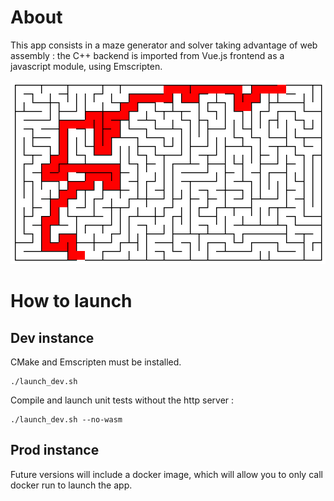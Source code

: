 # About

This app consists in a maze generator and solver taking advantage of web assembly : the C++ backend is imported from Vue.js frontend as a javascript module, using Emscripten.

![image info](./img/example.png)

# How to launch

## Dev instance

CMake and Emscripten must be installed.

~~~
./launch_dev.sh
~~~

Compile and launch unit tests without the http server :
~~~
./launch_dev.sh --no-wasm
~~~

## Prod instance

Future versions will include a docker image, which will allow you to only call docker run to launch the app.